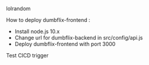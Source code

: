 lolrandom

How to deploy dumbflix-frontend :
- Install node.js 10.x
- Change url for dumbflix-backend in src/config/api.js
- Deploy dumbflix-frontend with port 3000

Test CICD
trigger
